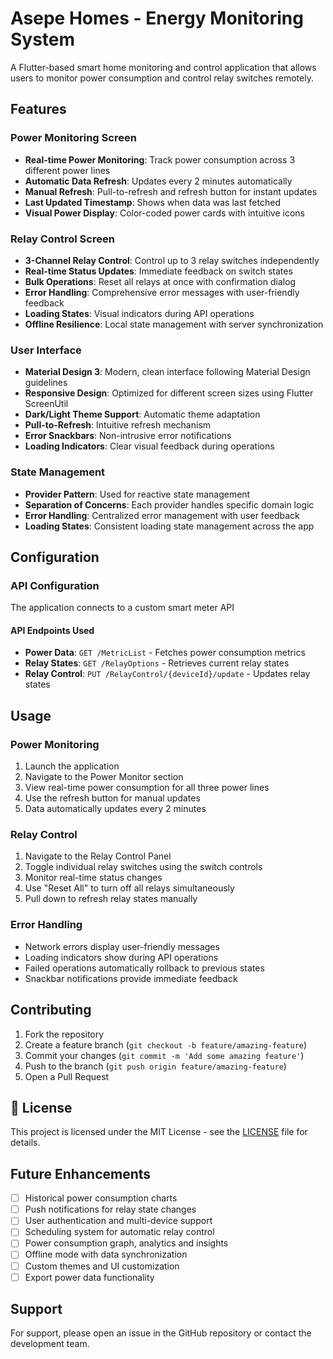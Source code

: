# Asepe Homes - Energy Monitoring System

A Flutter-based smart home monitoring and control application that allows users to monitor power consumption and control relay switches remotely.

## Features

### Power Monitoring Screen

- **Real-time Power Monitoring**: Track power consumption across 3 different power lines
- **Automatic Data Refresh**: Updates every 2 minutes automatically
- **Manual Refresh**: Pull-to-refresh and refresh button for instant updates
- **Last Updated Timestamp**: Shows when data was last fetched
- **Visual Power Display**: Color-coded power cards with intuitive icons

### Relay Control Screen

- **3-Channel Relay Control**: Control up to 3 relay switches independently
- **Real-time Status Updates**: Immediate feedback on switch states
- **Bulk Operations**: Reset all relays at once with confirmation dialog
- **Error Handling**: Comprehensive error messages with user-friendly feedback
- **Loading States**: Visual indicators during API operations
- **Offline Resilience**: Local state management with server synchronization

### User Interface

- **Material Design 3**: Modern, clean interface following Material Design guidelines
- **Responsive Design**: Optimized for different screen sizes using Flutter ScreenUtil
- **Dark/Light Theme Support**: Automatic theme adaptation
- **Pull-to-Refresh**: Intuitive refresh mechanism
- **Error Snackbars**: Non-intrusive error notifications
- **Loading Indicators**: Clear visual feedback during operations

### State Management

- **Provider Pattern**: Used for reactive state management
- **Separation of Concerns**: Each provider handles specific domain logic
- **Error Handling**: Centralized error management with user feedback
- **Loading States**: Consistent loading state management across the app

## Configuration

### API Configuration

The application connects to a custom smart meter API

#### API Endpoints Used

- **Power Data**: `GET /MetricList` - Fetches power consumption metrics
- **Relay States**: `GET /RelayOptions` - Retrieves current relay states
- **Relay Control**: `PUT /RelayControl/{deviceId}/update` - Updates relay states

## Usage

### Power Monitoring

1. Launch the application
2. Navigate to the Power Monitor section
3. View real-time power consumption for all three power lines
4. Use the refresh button for manual updates
5. Data automatically updates every 2 minutes

### Relay Control

1. Navigate to the Relay Control Panel
2. Toggle individual relay switches using the switch controls
3. Monitor real-time status changes
4. Use "Reset All" to turn off all relays simultaneously
5. Pull down to refresh relay states manually

### Error Handling

- Network errors display user-friendly messages
- Loading indicators show during API operations
- Failed operations automatically rollback to previous states
- Snackbar notifications provide immediate feedback

## Contributing

1. Fork the repository
2. Create a feature branch (`git checkout -b feature/amazing-feature`)
3. Commit your changes (`git commit -m 'Add some amazing feature'`)
4. Push to the branch (`git push origin feature/amazing-feature`)
5. Open a Pull Request

## 📄 License

This project is licensed under the MIT License - see the [LICENSE](LICENSE) file for details.

## Future Enhancements

- [ ] Historical power consumption charts
- [ ] Push notifications for relay state changes
- [ ] User authentication and multi-device support
- [ ] Scheduling system for automatic relay control
- [ ] Power consumption graph, analytics and insights
- [ ] Offline mode with data synchronization
- [ ] Custom themes and UI customization
- [ ] Export power data functionality

## Support

For support, please open an issue in the GitHub repository or contact the development team.
